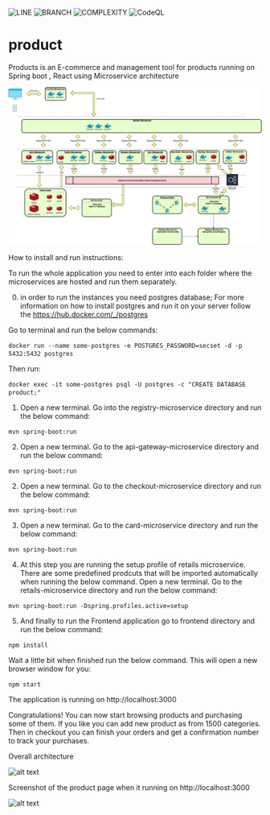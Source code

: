 ![LINE](https://img.shields.io/badge/line--coverage-87%25-brightgreen.svg)
![BRANCH](https://img.shields.io/badge/branch--coverage-78%25-yellow.svg)
![COMPLEXITY](https://img.shields.io/badge/complexity-1.90-brightgreen.svg)
![CodeQL](https://github.com/metao1/microservice-online-book-store/workflows/CodeQL/badge.svg)

# product

Products is an E-commerce and management tool for products
running on Spring boot , React using Microservice architecture

![bookstore](img/online-book-store.png)

How to install and run instructions:

To run the whole application you need to enter into each folder where the microservices are hosted and run them
separately.

0) in order to run the instances you need postgres database; For more information on how to install postgres and run it
   on your server follow the https://hub.docker.com/_/postgres

Go to terminal and run the below commands:

```
docker run --name some-postgres -e POSTGRES_PASSWORD=secset -d -p 5432:5432 postgres
```

Then run:

```
docker exec -it some-postgres psql -U postgres -c "CREATE DATABASE product;"
```

1) Open a new terminal. Go into the registry-microservice directory and run the below command:

```
mvn spring-boot:run 
```

2) Open a new terminal. Go to the api-gateway-microservice directory and run the below command:

```
mvn spring-boot:run 
```

2) Open a new terminal. Go to the checkout-microservice directory and run the below command:

```
mvn spring-boot:run 
```

3) Open a new terminal. Go to the card-microservice directory and run the below command:

```
mvn spring-boot:run 
```

4) At this step you are running the setup profile of retails microservice. There are some predefined prodcuts that will
   be imported automatically when running the below command. Open a new terminal. Go to the retails-microservice
   directory and run the below command:

```
mvn spring-boot:run -Dspring.profiles.active=setup
```

5) And finally to run the Frontend application go to frontend directory and run the below command:

```
npm install
```

Wait a little bit when finished run the below command. This will open a new browser window for you:

```
npm start
```

The application is running on http://localhost:3000

Congratulations! You can now start browsing products and purchasing some of them. If you like you can add new product as
from 1500 categories. Then in checkout you can finish your orders and get a confirmation number to track your purchases.

Overall architecture

![alt text](https://github.com/metao1/product/raw/master/Unbenannte%20Pra%CC%88sentation.jpg)

Screenshot of the product page when it running on http://localhost:3000

![alt text](https://github.com/metao1/product/raw/master/Screenshot%202020-03-31%20at%2022.51.11.png)

